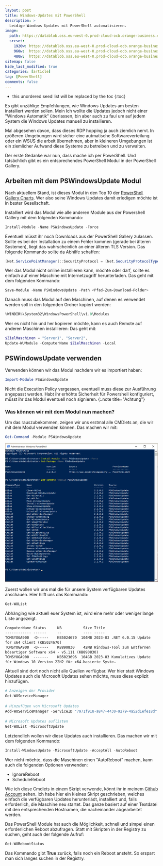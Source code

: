 ```yaml
---
layout: post
title: Windows-Updates mit PowerShell 
description: >
  Leidige Windows Updates mit PowerShell automatisieren.
image: 
  path: https://datablob.oss.eu-west-0.prod-cloud-ocb.orange-business.com/images/beispiel_artikel.png
  srcset:
    1920w: https://datablob.oss.eu-west-0.prod-cloud-ocb.orange-business.com/images/beispiel_artikel.png
    960w:  https://datablob.oss.eu-west-0.prod-cloud-ocb.orange-business.com/images/beispiel_artikel@0,5.png
    480w:  https://datablob.oss.eu-west-0.prod-cloud-ocb.orange-business.com/images/beispiel_artikel@0,25x.png
sitemap: false
hide_last_modified: true
categories: [article]
tag: [PowerShell]
comments: false
---
```


* this unordered seed list will be replaced by the toc
{:toc}

Es gibt unzählige Empfehlungen, wie Windows Updates am besten installiert werden sollen. Mein Ich wollte die Updates jedoch nicht einer "Windows Automatik" überlassen, bin aber auch zu faul um auf jedem System die Windows Updates manuell zu installieren. 

Mal abgesehen davon, dass dieses RDP hopping ja auch ziemlich nervt. In größeren Umgebungen wird sicher eine autmatische Softwareverteilung oder ein WSUS die arbeit übernehmen, aber in kleineren Umgebungen ist ein ziemlicher Aufwand diese Systeme zu betreiben und zu verwalten.

Der erste Gedanke war nun, dass mache ich per PowerShell. Und tatsächlich gibt es ein entsprechendes PowerShell Modul in der PowerShell Gallery.

## Arbeiten mit dem PSWindowsUpdate Modul

Nach aktuellem Stand, ist dieses Modul in den Top 10 der [PowerShell Gallery Charts][1]. Wer also seine Windows Updates damit erledigen möchte ist in bester Gesellschaft.

Installiert wird das Modul wie alle anderen Module aus der Powershell Gallery mit dem folgenden Kommando:

~~~powershell
Install-Module -Name PSWindowsUpdate -Force
~~~

Eventuell müsst ihr noch Downloads aus der PowerShell Gallery zulassen. Sollte es bei der Installation zu einem Fehler kommen (gerade bei älteren Systemen), liegt das wahrscheinlich an einer älteren TLS Version. Das folgende Kommando sollte da Abhilfe schaffen:

~~~powershell
[Net.ServicePointManager]::SecurityProtocol = [Net.SecurityProtocolType]::Tls12
~~~

Wer das Modul nicht online installieren kann, möchte oder darf, sollte es einfach auf einer Maschine mit Internetzugriff herunterladen. Das geht mit dem folgenden Kommando:

~~~powershell
Save-Module -Name PSWindowsUpdate -Path <Pfad-Zum-Download-Folder>
~~~

Danach muss das Modul auf den Maschinen, auf denen es verwendet werden soll in den folgenden Ordner kopiert werden:

~~~powershell
%WINDIR%\System32\WindowsPowerShell\v1.0\Modules
~~~

Wer es nicht hin und her kopieren möchte, kann es auch Remote auf anderen Maschinen installieren: Das geht mit:

~~~powershell
$ZielMaschinen = "Server1", "Server2", 
Update-WUModule -ComputerName $ZielMaschinen -Local
~~~

## PSWindowsUpdate verwenden

Verwenden können wir das Modul nachdem wir es importiert haben:

~~~powershell
Import-Module PSWindowsUpdate
~~~

Nicht die Execution Policy vergessen, eventuell muss diese zur Ausführung angepasst werden. Habt ihr erhöhte Sicherheit für Powershell konfiguriert, müsst ihr das Modul eventuell noch signieren.
{:.note title="Achtung"}

### Was können wir mit dem Modul nun machen?

Um das rauszubekommen, zeigen wir uns erstmal alle CMDlets an, die wir mit dem Modul verwenden können. Das machen wir mit:

~~~powershell
Get-Command -Module PSWindowsUpdate
~~~

![400x200](/assets/img/article/WUmitPowerShell01.png "Ausgabe von Get-Command -Module PSWindowsUpdate")

Zuerst wollen wir uns mal die für unsere System verfügbaren Updates anschauen. Hier hilft uns das Kommando:

~~~powershell
Get-WUList
~~~

Abhänging wie aktuell euer System ist, wird eine mehr oder weniger lange Liste angezeigt.

~~~
ComputerName Status     KB          Size Title
------------ ------     --          ---- -----
TOMSYOGA900  -D-----    KB5024670  104MB 2023-03 .NET 6.0.15 Update for x64 Client (KB5024670)
TOMSYOGA900  -D-----    KB890830    42MB Windows-Tool zum Entfernen bösartiger Software x64 - v5.111 (KB890830)
TOMSYOGA900  -------    KB5023696  104GB 2023-03 Kumulatives Update für Windows 10 Version 22H2 für x64-basierte Syste…
~~~

Aktuell sind dort noch nicht alle Quellen verfügbar. Wer hier statt Windows Updates auch die Microsoft Updates sehen möchte, muss diese explizit hinzufügen.

~~~powershell
# Anzeigen der Provider
Get-WUServiceManager

# Hinzufügen von Microsoft Updates 
Add-WUServiceManager -ServiceID "7971f918-a847-4430-9279-4a52d1efe18d" -AddServiceFlag 7

# Microsoft Updates auflisten
Get-WUList -MicrosoftUpdate
~~~

Letztendlich wollen wir diese Updates auch installieren. Das machen wir mit dem folgenden Kommando:

~~~powershell
Install-WindowsUpdate -MicrosoftUpdate -AcceptAll -AutoReboot
~~~

Wer nicht möchte, dass die Maschinen einen "AutoReboot" machen, kann auch die folgenden Optionen verwenden:

* IgnoreReboot 
* ScheduleReboot

Wie ich diese Cmdlets in einem Skript verwende, könnt ihr in meinem [Github Account][3] sehen. Ich habe hier ein kleines Skript geschrieben, welches einfach die verfügbaren Updates herunterlädt, installiert und, falls erforderlich, die Maschine neu startet. Das ganze basiert auf einer Textdatei mit den entsprechenden Hostnamen, die nacheinander abgearbeitet werden.

Das PowerShell Module hat auch die Möglichkeit, schnell und simpel einen erforderlichen Reboot abzufragen. Statt mit Skripten in der Registry zu suchen, geht auch der folgende Aufruf:

~~~powershell
Get-WURebootStatus
~~~

Das Kommando gibt **True** zurück, falls noch ein Reboot ansteht. So erspart man sich langes suchen in der Registry.

[1]: https://www.powershellgallery.com/stats/packages
[2]: /assets/img/article/windowsupdates001.png
[3]: https://github.com/thomaskrampe/PowerShell/tree/master/Windows/WindowsUpdate 